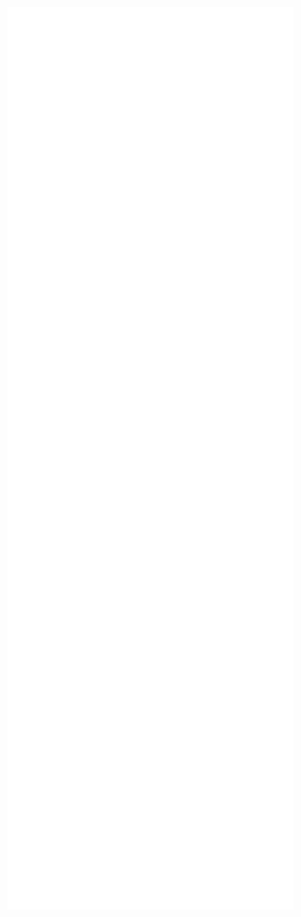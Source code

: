 <div style="display: flex; flex-wrap: wrap;">
  <img src="github-metrics.svg" alt="GitHub Metrics" width="650" style="vertical-align: top; margin-right: 10px;"/>
  <img src="metrics.plugin.languages.indepth.svg" alt="In-depth Languages" width="600" style="vertical-align: top; margin-right: 10px;"/>
</div>

<div style="display: flex; flex-wrap: wrap;">
  <img src="iso_calender.svg" alt="ISO Calendar" width="600" style="vertical-align: top; margin-right: 10px;"/>
  <img src="metrics.plugin.activity.svg" alt="Plugin Activity" width="600" style="vertical-align: top; margin-right: 10px;"/>
</div>

<img src="contributions.svg" alt="Contributions" width="600" style="vertical-align: top;"/>
